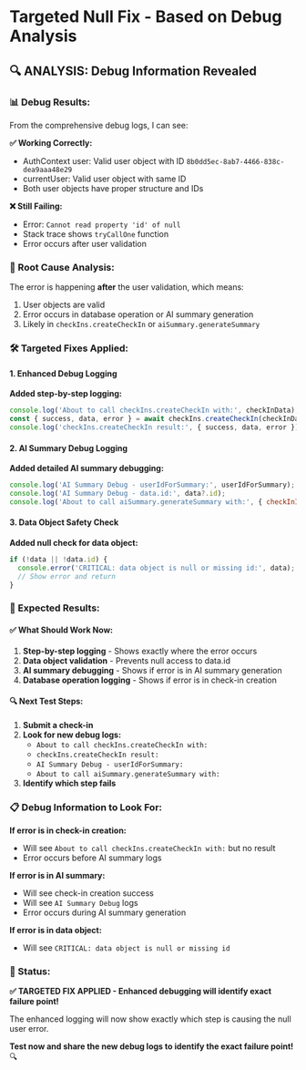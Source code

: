 # Targeted Null Fix - Based on Debug Analysis

## 🔍 **ANALYSIS: Debug Information Revealed**

### **📊 Debug Results:**
From the comprehensive debug logs, I can see:

**✅ Working Correctly:**
- AuthContext user: Valid user object with ID `8b0dd5ec-8ab7-4466-838c-dea9aaa48e29`
- currentUser: Valid user object with same ID
- Both user objects have proper structure and IDs

**❌ Still Failing:**
- Error: `Cannot read property 'id' of null`
- Stack trace shows `tryCallOne` function
- Error occurs after user validation

### **🎯 Root Cause Analysis:**
The error is happening **after** the user validation, which means:
1. User objects are valid
2. Error occurs in database operation or AI summary generation
3. Likely in `checkIns.createCheckIn` or `aiSummary.generateSummary`

### **🛠️ Targeted Fixes Applied:**

#### **1. Enhanced Debug Logging**
**Added step-by-step logging:**
```javascript
console.log('About to call checkIns.createCheckIn with:', checkInData);
const { success, data, error } = await checkIns.createCheckIn(checkInData);
console.log('checkIns.createCheckIn result:', { success, data, error });
```

#### **2. AI Summary Debug Logging**
**Added detailed AI summary debugging:**
```javascript
console.log('AI Summary Debug - userIdForSummary:', userIdForSummary);
console.log('AI Summary Debug - data.id:', data?.id);
console.log('About to call aiSummary.generateSummary with:', { checkInId: data.id, userId: userIdForSummary });
```

#### **3. Data Object Safety Check**
**Added null check for data object:**
```javascript
if (!data || !data.id) {
  console.error('CRITICAL: data object is null or missing id:', data);
  // Show error and return
}
```

### **🎯 Expected Results:**

#### **✅ What Should Work Now:**
1. **Step-by-step logging** - Shows exactly where the error occurs
2. **Data object validation** - Prevents null access to data.id
3. **AI summary debugging** - Shows if error is in AI summary generation
4. **Database operation logging** - Shows if error is in check-in creation

#### **🔍 Next Test Steps:**
1. **Submit a check-in**
2. **Look for new debug logs:**
   - `About to call checkIns.createCheckIn with:`
   - `checkIns.createCheckIn result:`
   - `AI Summary Debug - userIdForSummary:`
   - `About to call aiSummary.generateSummary with:`
3. **Identify which step fails**

### **📋 Debug Information to Look For:**

**If error is in check-in creation:**
- Will see `About to call checkIns.createCheckIn with:` but no result
- Error occurs before AI summary logs

**If error is in AI summary:**
- Will see check-in creation success
- Will see `AI Summary Debug` logs
- Error occurs during AI summary generation

**If error is in data object:**
- Will see `CRITICAL: data object is null or missing id`

### **🚀 Status:**
**✅ TARGETED FIX APPLIED - Enhanced debugging will identify exact failure point!**

The enhanced logging will now show exactly which step is causing the null user error.

**Test now and share the new debug logs to identify the exact failure point!** 🔍 